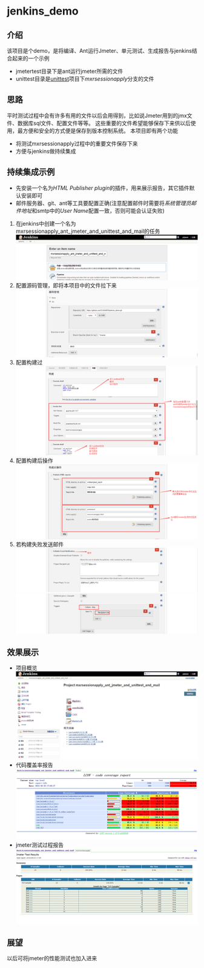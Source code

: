 # jenkins_demo
## 介绍
该项目是个demo，是将编译、Ant运行Jmeter、单元测试、生成报告与jenkins结合起来的一个示例

- jmetertest目录下是ant运行jmeter所需的文件
- unittest目录是[unittest](https://github.com/512444693/unittest)项目下*mxrsessionapply*分支的文件

## 思路
平时测试过程中会有许多有用的文件以后会用得到，比如说Jmeter用到的jmx文件、数据库sql文件、配置文件等等。
这些重要的文件希望能够保存下来供以后使用，最方便和安全的方式便是保存到版本控制系统。
本项目即有两个功能
- 将测试mxrsessionapply过程中的重要文件保存下来
- 方便与jenkins做持续集成

## 持续集成示例
- 先安装一个名为*HTML Publisher plugin*的插件，用来展示报告，其它插件默认安装即可
- 邮件服务器、git、ant等工具要配置正确(注意配置邮件时需要将*系统管理员邮件地址*和smtp中的*User Name*配置一致，否则可能会认证失败)
1. 在jenkins中创建一个名为mxrsessionapply_ant_jmeter_and_unittest_and_mail的任务
![image](https://raw.githubusercontent.com/512444693/resources/master/jenkins_demo/step1.jpg)
2. 配置源码管理，即将本项目中的文件拉下来
![image](https://raw.githubusercontent.com/512444693/resources/master/jenkins_demo/step2.jpg)
3. 配置构建过
![image](https://raw.githubusercontent.com/512444693/resources/master/jenkins_demo/step3.jpg)
4. 配置构建后操作
![image](https://raw.githubusercontent.com/512444693/resources/master/jenkins_demo/step4.jpg)
5. 若构建失败发送邮件
![image](https://raw.githubusercontent.com/512444693/resources/master/jenkins_demo/step5_1.jpg)
![image](https://raw.githubusercontent.com/512444693/resources/master/jenkins_demo/step5_2.jpg)


## 效果展示
- 项目概览
![image](https://raw.githubusercontent.com/512444693/resources/master/jenkins_demo/step6.jpg)
- 代码覆盖率报告
![image](https://raw.githubusercontent.com/512444693/resources/master/jenkins_demo/step7.jpg)
- jmeter测试过程报告
![image](https://raw.githubusercontent.com/512444693/resources/master/jenkins_demo/step8.jpg)


## 展望
以后可将jmeter的性能测试也加入进来
